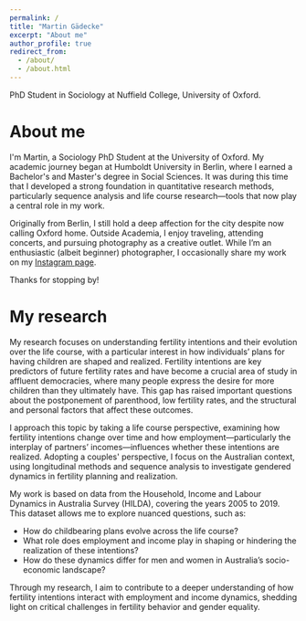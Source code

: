 ```yaml
---
permalink: /
title: "Martin Gädecke"
excerpt: "About me"
author_profile: true
redirect_from:
  - /about/
  - /about.html
---
```


PhD Student in Sociology at Nuffield College, University of Oxford.

About me
======

I'm Martin, a Sociology PhD Student at the University of Oxford. My academic journey began at Humboldt University in Berlin, where I earned a Bachelor's and Master's degree in Social Sciences. It was during this time that I developed a strong foundation in quantitative research methods, particularly sequence analysis and life course research—tools that now play a central role in my work.

Originally from Berlin, I still hold a deep affection for the city despite now calling Oxford home. Outside Academia, I enjoy traveling, attending concerts, and pursuing photography as a creative outlet. While I’m an enthusiastic (albeit beginner) photographer, I occasionally share my work on my [Instagram page](https://www.instagram.com/m.a.gaedecke/).

Thanks for stopping by!

My research
======
My research focuses on understanding fertility intentions and their evolution over the life course, with a particular interest in how individuals’ plans for having children are shaped and realized. Fertility intentions are key predictors of future fertility rates and have become a crucial area of study in affluent democracies, where many people express the desire for more children than they ultimately have. This gap has raised important questions about the postponement of parenthood, low fertility rates, and the structural and personal factors that affect these outcomes.

I approach this topic by taking a life course perspective, examining how fertility intentions change over time and how employment—particularly the interplay of partners’ incomes—influences whether these intentions are realized. Adopting a couples' perspective, I focus on the Australian context, using longitudinal methods and sequence analysis to investigate gendered dynamics in fertility planning and realization.

My work is based on data from the Household, Income and Labour Dynamics in Australia Survey (HILDA), covering the years 2005 to 2019. This dataset allows me to explore nuanced questions, such as:

- How do childbearing plans evolve across the life course?
- What role does employment and income play in shaping or hindering the realization of these intentions?
- How do these dynamics differ for men and women in Australia’s socio-economic landscape?

Through my research, I aim to contribute to a deeper understanding of how fertility intentions interact with employment and income dynamics, shedding light on critical challenges in fertility behavior and gender equality.
